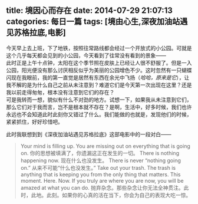 title: 境因心而存在
date: 2014-07-29 21:07:13
categories: 每日一篇
tags: [境由心生,深夜加油站遇见苏格拉底,电影]
---

今天早上去上班，下了地铁，按照往常路线都会经过一个开放式的小公园。可就是这个几乎每天都会见到的小公园，今天看到了往常没有看到的景象——  
此时正是上午十点钟，太阳在这个季节照在皮肤上已经让人很不舒服了。但是一入公园，阳光便没有那么讨厌相反似乎为美丽的公园增色不少。这时忽然有一只蝴蝶闪现在我眼前，我的第一直觉是居然有东西在余光中飞扬（*哈哈，原来是它*），让我不解的是为什么自己之前从未注意到？难道它们是今天第一次出现在这里？还是我以前走得匆匆，根本没有注意到它们的存在？  
可是我转而一想，貌似有什么不对劲的地方。试想一下，如果我从未注意到它们，那么它们对于我而言，岂不是根本就不存在？是啊，生活中，好多时候，我们也许永远也不会知道此时此刻你又错过了什么。我们能做的也就是，发现他们的时候，紧紧抓住，好好珍惜吧。  

此时我联想到到《深夜加油站遇见苏格拉底》这部电影中的一段对白——
>Your mind is filling up. You are missing out on everything that is going on. 你的思想被填满了，你遗漏这正在发生的一切。 
There is nothing happening now. 现在什么也没发生。 
There is never “nothing going on.” 从来不可能“什么也没发生。” 
Take out your trash. The trash is anything that is keeping you from the only thing that matters. This moment. Here. Now. If you truly are where you are now, you will be amazed at what you can do. 抛弃杂念。那些杂念让你无法全神贯注。此时，此地。此刻。如果你的心真的活在当下，你会为自己的表现大吃一惊。 